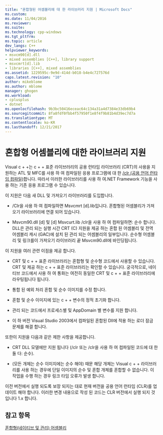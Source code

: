 ```yaml
---
title: "혼합형된 어셈블리에 대 한 라이브러리 지원 | Microsoft Docs"
ms.custom: 
ms.date: 11/04/2016
ms.reviewer: 
ms.suite: 
ms.technology: cpp-windows
ms.tgt_pltfrm: 
ms.topic: article
dev_langs: C++
helpviewer_keywords:
- msvcm90[d].dll
- mixed assemblies [C++], library support
- msvcmrt[d].lib
- libraries [C++], mixed assemblies
ms.assetid: 1229595c-9e9d-414d-b018-b4e4c727576d
caps.latest.revision: "10"
author: mikeblome
ms.author: mblome
manager: ghogen
ms.workload:
- cplusplus
- dotnet
ms.openlocfilehash: 9b3bc50416eceac64c134a31a4d7384e33db69b4
ms.sourcegitcommit: 8fa8fdf0fbb4f57950f1e8f4f9b81b4d39ec7d7a
ms.translationtype: MT
ms.contentlocale: ko-KR
ms.lasthandoff: 12/21/2017
---
```

# <a name="library-support-for-mixed-assemblies"></a>혼합형 어셈블리에 대한 라이브러리 지원
Visual c + +는 c + + 표준 라이브러리의 공용 런타임 라이브러리 (CRT)의 사용을 지 원하는 ATL 및 MFC를 사용 하 여 컴파일된 응용 프로그램에 대 한 [/clr (공용 언어 런타임 컴파일)](../build/reference/clr-common-language-runtime-compilation.md)합니다. 따라서 이러한 라이브러리를 사용 하 여.NET Framework 기능을 사용 하는 기존 응용 프로그램 수 있습니다.  
  
 이 지원은 다음 새 DLL 및 가져오기 라이브러리를 도입합니다.  
  
-   /Clr을 사용 하 여 컴파일하면 Msvcmrt [d].lib입니다. 혼합형된 어셈블리가 가져오기 라이브러리에 연결 되어 있습니다.  
  
-   Msvcm90.dll [d] 및 [d] Msvcurt.lib /clr을 사용 하 여 컴파일하면: 순수 합니다. DLL은 관리 되는 실행 시간 CRT (C) 지원을 제공 하는 혼합 된 어셈블리 및 전역 어셈블리 캐시 (GAC)에 설치 된 관리 되는 어셈블리의 일부입니다. 순수형 어셈블리 및 링크를이 가져오기 라이브러리 끝 Msvcm90.dll에 바인딩됩니다.  
  
 이 지원을 여러 관련 이점을 제공 합니다.  
  
-   CRT 및 c + + 표준 라이브러리는 혼합형 및 순수형 코드에서 사용할 수 있습니다. CRT 및 제공 하는 c + + 표준 라이브러리는 확인할 수 있습니다. 궁극적으로, 네이티브 코드에서 사용 하 여 통화는 여전히 동일한 CRT 및 c + + 표준 라이브러리에 라우팅됩니다 됩니다.  
  
-   통합 된 예외 처리 혼합 및 순수 이미지를 수정 합니다.  
  
-   혼합 및 순수 이미지에 있는 c + + 변수의 정적 초기화 합니다.  
  
-   관리 되는 코드에서 프로세스별 및 AppDomain 별 변수를 지원 합니다.  
  
-   이 하 버전 Visual Studio 2003에서 컴파일된 혼합된 Dll에 적용 하는 로더 잠금 문제를 해결 합니다.  
  
 또한이 지원을 다음과 같은 제한 사항을 제공합니다.  
  
-   CRT DLL 모델에만 지원 됩니다 (/clr 또는 /clr을 사용 하 여 컴파일된 코드에 대 한 둘 다: 순수).  
  
-   (모든 개체는 순수 이미지에는 순수 해야) 때문 해당 개체는 Visual c + + 라이브러리를 사용 하는 경우에 단일 이미지의 순수 및 혼합 개체를 혼합할 수 없습니다. 이 작업을 수행 하는 경우 링크 타임 오류가 발생 합니다.  
  
 이전 버전에서 실행 되도록 보장 되지는 대로 현재 버전을 공용 언어 런타임 (CLR)를 업데이트 해야 합니다. 이러한 변경 내용으로 작성 된 코드는 CLR 버전에서 실행 되지 것입니다 1.x 합니다.  
  
## <a name="see-also"></a>참고 항목  
 [혼합형(네이티브 및 관리) 어셈블리](../dotnet/mixed-native-and-managed-assemblies.md)